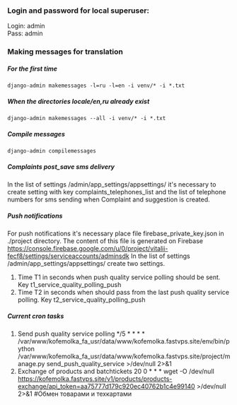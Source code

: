 ### Login and password for local superuser: 
Login: admin <br/>
Pass: admin

### Making messages for translation
##### For the first time
```
django-admin makemessages -l=ru -l=en -i venv/* -i *.txt
```
##### When the directories locale/en,ru already exist
```
django-admin makemessages --all -i venv/* -i *.txt
```
##### Compile messages
```
django-admin compilemessages
```
##### Complaints post_save sms delivery
In the list of settings /admin/app_settings/appsettings/
it's necessary to create setting with key complaints_telephones_list
and the list of telephone numbers for sms sending when Complaint and
suggestion is created.

##### Push notifications
For push notifications it's necessary place file firebase_private_key.json in ./project
directory. The content of this file is generated on Firebase 
https://console.firebase.google.com/u/0/project/vitalii-fecf8/settings/serviceaccounts/adminsdk
In the list of settings /admin/app_settings/appsettings/
create two settings.
1. Time T1 in seconds when push quality service polling should be sent. Key t1_service_quality_polling_push
2. Time T2 in seconds when should pass from the last push quality service polling. Key t2_service_quality_polling_push

##### Current cron tasks
1. Send push quality service polling
*/5 * * * * /var/www/kofemolka_fa_usr/data/www/kofemolka.fastvps.site/env/bin/python /var/www/kofemolka_fa_usr/data/www/kofemolka.fastvps.site/project/manage.py send_push_quality_service >/dev/null 2>&1
2. Exchange of products and batchtickets
20 0 * * * wget -O /dev/null https://kofemolka.fastvps.site/v1/products/products-exchange/api_token=aa75777d179c920ec40762b1c4e99140 >/dev/null 2>&1 #Обмен товарами и техкартами